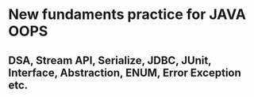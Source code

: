 #    New fundaments practice for JAVA  OOPS

## DSA, Stream API, Serialize, JDBC, JUnit, Interface, Abstraction, ENUM, Error Exception etc.